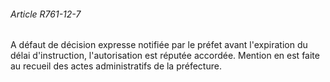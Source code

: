 ###### Article R761-12-7

A défaut de décision expresse notifiée par le préfet avant l'expiration du délai d'instruction, l'autorisation est réputée accordée. Mention en est faite au recueil des actes administratifs de la préfecture.

